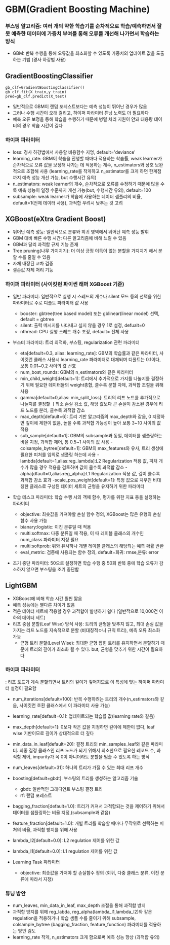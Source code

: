 # GBM(Gradient Boosting Machine)
### 부스팅 알고리즘: 여러 개의 약한 학습기를 순차적으로 학습/예측하면서 잘못 예측한 데이터에 가중치 부여를 통해 오류를 개선해 나가면서 학습하는 방식
- GBM: 반복 수행을 통해 오류값을 최소화할 수 있도록 가중치의 업데이트 값을 도출하는 기법 (경사 하강법 사용)
## GradientBoostingClassifier
```
gb_clf=GradientBoostingClassifier()
gb_clf.fit(X_train,y_train)
pred=gb_clf.predict(X_test)
```
- 일반적으로 GBM이 랜덤 포레스트보다는 예측 성능이 뛰어난 경우가 많음
- 그러나 수행 시간이 오래 걸리고, 하이퍼 파라미터 튜닝 노력도 더 필요하다
- 예측 오류 보정을 통해 학습을 수행하기 때문에 병렬 처리 지원이 안돼 대용량 데이터의 경우 학습 시간이 길다
### 하이퍼 파라미터
- loss: 경사 하강법에서 사용할 비용함수 지엉, default='deviance'
- learning_rate: GBM이 학습을 진행할 때마다 적용하는 학습률, weak learner가 순차적으로 오류 값을 보정해 나가는 데 적용하는 계수, n_estimators와 상호 보완적으로 조합해 사용 (learning_rate를 작게하고 n_estimator를 크게 하면 한계점까지 예측 성능 개선 가능, but 수행시간 유의)
- n_estimators: weak learner의 개수, 순차적으로 오류를 수정하기 때문에 많을 수록 예측 성능이 일정 수준까지 개선 가능(but, 수행시간 유의), default=100
- subsample: weak learner가 학습에 사용하는 데이터 샘플리의 비율, default=1(전체 데이터 사용), 과적합 우려시 낮추는 것 고려
## XGBoost(eXtra Gradient Boost)
- 뛰어난 예측 성능: 일반적으로 분류와 회귀 영역에서 뛰어난 예측 성능 발휘
- GBM 대비 빠른 수행 시간: 다른 알고리즘에 비해 느릴 수 있음
- GBM과 달리 과적합 규제 기능 존재
- Tree pruning(나무 가지치기): 더 이상 긍정 이득이 없는 분할을 가지치기 해서 분할 수를 줄일 수 있음
- 자체 내장된 교차 검증
- 결손값 자체 처리 기능
### 하이퍼 파라미터 (사이킷런 파이썬 래퍼 XGBoost 기준)

- 일반 파라미터: 일반적으로 실행 시 스레드의 개수나 silent 모드 등의 선택을 위한 파라미터로 주로 디폴트 파라미터 값 사용   
    
    - booster: gbtree(tree based model) 또는 gblinear(linear model)  선택, default = gbtree
    - silent: 출력 메시지를 나타내고 싶지 않을 경우 1로 설정, defualt=0
    - nthread: CPU 실행 스레드 개수 조정, default= 전체 사용   
- 부스터 파라미터: 트리 최적화, 부스팅, regularization 관련 파라미터
    - eta[default=0.3, alias: learning_rate]: GBM의 학습률과 같은 파라미터, 사이킷런 클래스 사용시 learning_rate 파라미터로 대체되며 디폴트는 0.1이다, 보통 0.01~0.2 사이의 값 선호
    - num_bost_rounds: GBM의 n_estimators와 같은 파라미터
    - min_child_weight[default=1]: 트리에서 추가적으로 가지를 나눌지를 결정하기 위해 필요한 데이터들의 weight총합, 클수록 분할 자제, 과적합 조절을 위해 사용
    - gamma[default=0,alias: min_split_loss]: 트리의 리프 노드를 추가적으로 나눌지를 결정할 ㅣ최소 손실 감소 값, 해당 값보다 큰 손실이 감소된 경우에 리프 노드를 분리, 클수록 과적합 감소
    - max_depth[default=6]: 트리 기반 알고리즘의 max_depth와 같음, 0 지정하면 깊이에 제한이 없음, 높을 수록 과적합 가능성이 높아 보통 3~10 사이의 값 적용
    - sub_sample[default=1]: GBM의 subsample과 동일, 데이터를 샘플링하는 비율 지정, 과적합 제어, 통 0.5~1 사이의 값 사용
    -colsample_bytree[default=1]: GBM의 max_features와 유사, 트리 생성에 필요한 피처를 임의로 샘플링 하는데 사용
    -lambda[default=1,alias:reg_lambda]:L2 Regularization 적용 값, 피처 개수가 많을 경우 적용을 검토하며 값이 클수록 과적합 감소
    -alpha[dfault=0,alias:reg_alpha]:L1 Regularization 적용 값, 깊이 클수록 과적합 감소 효과
    -scale_pos_weight[default=1]: 특정 값으로 치우친 비대칭한 클래스로 구성된 데이터 세트의 균형을 유지하기 위한 파라미터
- 학습 테스크 파라미터: 학습 수행 시의 객체 함수, 평가를 위한 지표 등을 설정하는 파라미터
    - objective: 최솟값을 가져야할 손실 함수 정의, XGBoost는 많은 유형의 손실함수 사용 가능
    - bianary:logistic: 이진 분류일 때 적용
    - multi:softmax: 다중 분류일 때 적용, 이 때 레이블 클래스의 개수인 num_class 파라미터 지정 필요
    - multi:softprob: 위와 유사하나 개별 레이블 클래스의 해당되는 예측 확률 반환
    - eval_metric: 검증에 사용되는 함수 정의, default=회귀: rmse,분류: error
* 조기 중단 파라미터: 50으로 설정하면 학습 수행 중 50회 반복 중에 학습 오류가 감소하지 않으면 부스팅을 조기 중단함

## LightGBM
- XGBoost에 비해 학습 시간 훨씬 짧음
- 예측 성능에는 별다른 차이가 없음
- 적은 데이터 세트에 적용할 경우 과적합이 발생하기 쉽다 (일반적으로 10,000건 이하의 데이터 세트)
- 리프 중심 분할(Leaf Wise) 방식 사용: 트리의 균형을 맞추지 않고, 최대 손실 값을 가지는 리프 노드를 지속적으로 분할 (비대칭적ㅇ니 규칙 트리), 예측 오류 최소화 가능
    - 균형 트리 분할(Level Wise): 최대한 균형 잡힌 트리를 유지하면서 분할하기 때문에 트리의 깊이가 최소화 될 수 있다. but, 균형을 맞추기 위한 시간이 필요하다

### 하이퍼 파라미터
: 리프 토드가 계속 분할되면서 트리의 깊이가 깊어지므로 이 특성에 맞는 하이퍼 파라미터 설정이 필요함

- num_iterations[default=100]: 반복 수행하려는 트리의 개수(n_estimators와 같음, 사이킷런 호환 클래스에서 이 파라미터 사용 가능)
- learning_rate[default=0.1]: 업데이트되는 학습률 값(learning rate와 같음)
- max_depth[default=1]: 0보다 작은 값을 지정하면 깊이에 제한이 없다, leaf wise 기반이므로 깊이가 상대적으로 더 깊다
- min_data_in_leaf[default=20]: 결정 트리의 min_samples_leaf와 같은 파라미터. 최종 결정 클래스인 리프 노드가 되기 위해서 최소한으로 필요한 레코드 수, 과적함 제어, impurity가 꼭 0이 아니더라도 분할을 멈출 수 있도록 하는 방식
- num_leaves[default=31]: 하나의 트리가 가질 수 있는 최대 리프 개수
- boosting[default=gbdt]: 부스팅의 트리를 생성하는 알고리즘 기술
    - gbdt: 일반적인 그래디언트 부스팅 결정 트리
    - rf: 랜덤 포레스트
- bagging_fraction[default=1.0]: 트리가 커져서 과적합되는 것을 제어하기 위해서 데이터를 샘플링하는 비율 지정,(subsample과 같음)
- feature_fraction[default=1.0]: 개별 트리를 학습할 때마다 무작위로 선택하는 피처의 비율, 과적합 방지를 위해 사용
- lambda_l2[default=0.0]: L2 regulation 제어를 위한 값
- lambda_l1[default=0.0]: L1 regulation 제어를 위한 값

- Learning Task 파라미터
    - objective: 최솟값을 가져야 할 손실함수 정의 (회귀, 다중 클래스 분류, 이진 분류에 따라서 지정)
### 튜닝 방안
- num_leaves, min_data_in_leaf, max_depth 조절을 통해 과적합 방지
- 과적합 방지를 위해 reg_labda, reg_alpha(lambda_l1,lambda_l2)와 같은 regulation을 적용하거나 학습 샘플 수를 줄이기 위해 subsample, colsample_bytree (bagging_fraction, feature_function) 파라미터를 적용하는 방안 검토
- learning_rate 작게, n_estimators 크게 함으로써 예측 성능 향상 (과적합 유의)